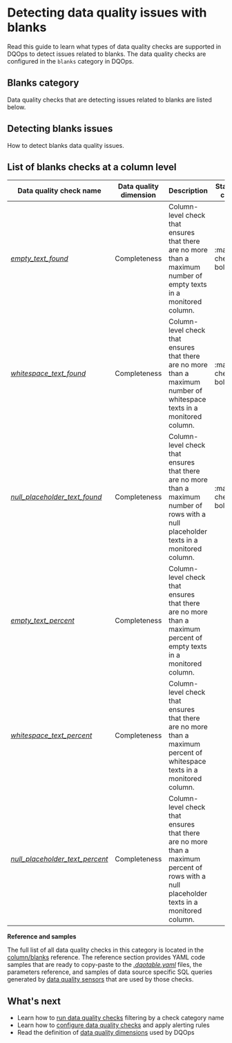 # Detecting data quality issues with blanks
Read this guide to learn what types of data quality checks are supported in DQOps to detect issues related to blanks.
The data quality checks are configured in the `blanks` category in DQOps.

## Blanks category
Data quality checks that are detecting issues related to blanks are listed below.

## Detecting blanks issues
How to detect blanks data quality issues.

## List of blanks checks at a column level
| Data quality check name | Data quality dimension | Description | Standard check |
|-------------------------|------------------------|-------------|-------|
|[*empty_text_found*](../../checks/column/blanks/empty-text-found.md)|Completeness|Column-level check that ensures that there are no more than a maximum number of empty texts in a monitored column.|:material-check-bold:|
|[*whitespace_text_found*](../../checks/column/blanks/whitespace-text-found.md)|Completeness|Column-level check that ensures that there are no more than a maximum number of whitespace texts in a monitored column.|:material-check-bold:|
|[*null_placeholder_text_found*](../../checks/column/blanks/null-placeholder-text-found.md)|Completeness|Column-level check that ensures that there are no more than a maximum number of rows with a null placeholder texts in a monitored column.|:material-check-bold:|
|[*empty_text_percent*](../../checks/column/blanks/empty-text-percent.md)|Completeness|Column-level check that ensures that there are no more than a maximum percent of empty texts in a monitored column.| |
|[*whitespace_text_percent*](../../checks/column/blanks/whitespace-text-percent.md)|Completeness|Column-level check that ensures that there are no more than a maximum percent of whitespace texts in a monitored column.| |
|[*null_placeholder_text_percent*](../../checks/column/blanks/null-placeholder-text-percent.md)|Completeness|Column-level check that ensures that there are no more than a maximum percent of rows with a null placeholder texts in a monitored column.| |


**Reference and samples**

The full list of all data quality checks in this category is located in the [column/blanks](../../checks/column/blanks/index.md) reference.
The reference section provides YAML code samples that are ready to copy-paste to the [*.dqotable.yaml*](../../reference/yaml/TableYaml.md) files,
the parameters reference, and samples of data source specific SQL queries generated by [data quality sensors](../definition-of-data-quality-sensors.md)
that are used by those checks.

## What's next
- Learn how to [run data quality checks](../running-data-quality-checks.md#targeting-a-category-of-checks) filtering by a check category name
- Learn how to [configure data quality checks](../configuring-data-quality-checks-and-rules.md) and apply alerting rules
- Read the definition of [data quality dimensions](../data-quality-dimensions.md) used by DQOps
